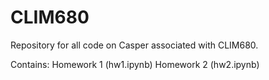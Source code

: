 # CLIM680

Repository for all code on Casper associated with CLIM680.

Contains:
  Homework 1 (hw1.ipynb)
  Homework 2 (hw2.ipynb)
